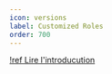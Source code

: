 ```yaml
---
icon: versions
label: Customized Roles
order: 700
---
```


[!ref Lire l'introducution](./readme.md)